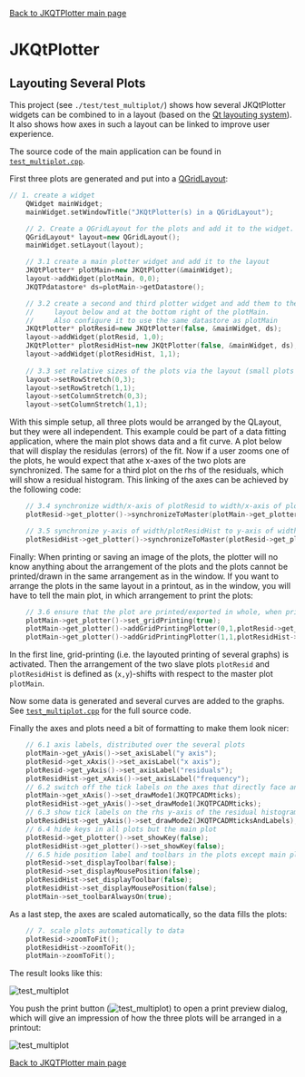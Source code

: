 [Back to JKQTPlotter main page](https://github.com/jkriege2/JKQtPlotter/)

# JKQtPlotter

## Layouting Several Plots
This project (see `./test/test_multiplot/`) shows how several JKQtPlotter widgets can be combined to in a layout (based on the [Qt layouting system](http://doc.qt.io/qt-5/layout.html)). It also shows how axes in such a layout can be linked to improve user experience.

The source code of the main application can be found in  [`test_multiplot.cpp`](https://github.com/jkriege2/JKQtPlotter/blob/master/test/simpletest_stepplots/test_multiplot.cpp). 

First three plots are generated and put into a [QGridLayout](http://doc.qt.io/qt-5/qgridlayout.html):

```c++
// 1. create a widget
    QWidget mainWidget;
    mainWidget.setWindowTitle("JKQtPlotter(s) in a QGridLayout");

    // 2. Create a QGridLayout for the plots and add it to the widget.
    QGridLayout* layout=new QGridLayout();
    mainWidget.setLayout(layout);

    // 3.1 create a main plotter widget and add it to the layout
    JKQtPlotter* plotMain=new JKQtPlotter(&mainWidget);
    layout->addWidget(plotMain, 0,0);
    JKQTPdatastore* ds=plotMain->getDatastore();

    // 3.2 create a second and third plotter widget and add them to the
    //     layout below and at the bottom right of the plotMain.
    //     Also configure it to use the same datastore as plotMain
    JKQtPlotter* plotResid=new JKQtPlotter(false, &mainWidget, ds);
    layout->addWidget(plotResid, 1,0);
    JKQtPlotter* plotResidHist=new JKQtPlotter(false, &mainWidget, ds);
    layout->addWidget(plotResidHist, 1,1);
	
    // 3.3 set relative sizes of the plots via the layout (small plots have 1/3 the width and height of the large plot
    layout->setRowStretch(0,3);
    layout->setRowStretch(1,1);
    layout->setColumnStretch(0,3);
    layout->setColumnStretch(1,1);
```

With this simple setup, all three plots would be arranged by the QLayout, but they were all independent. This example could be part of a data fitting application, where the main plot shows data and a fit curve. A plot below that will display the residulas (errors) of the fit. Now if a user zooms one of the plots, he would expect that athe x-axes of the two plots are synchronized. The same for a third plot on the rhs of the residuals, which will show a residual histogram. This linking of the axes can be achieved by the following code:

```c++
    // 3.4 synchronize width/x-axis of plotResid to width/x-axis of plotMain
    plotResid->get_plotter()->synchronizeToMaster(plotMain->get_plotter(), true, false, true, true);

    // 3.5 synchronize y-axis of width/plotResidHist to y-axis of width/plotResid
    plotResidHist->get_plotter()->synchronizeToMaster(plotResid->get_plotter(), false, true, true, true);
```

Finally: When printing or saving an image of the plots, the plotter will no know anything about the arrangement of the plots and the plots cannot be printed/drawn in the same arrangement as in the window. If you want to arrange the plots in the same layout in a printout, as in the window, you will have to tell the main plot, in which arrangement to print the plots:

```c++
    // 3.6 ensure that the plot are printed/exported in whole, when printing in plotMain
    plotMain->get_plotter()->set_gridPrinting(true);
    plotMain->get_plotter()->addGridPrintingPlotter(0,1,plotResid->get_plotter());
    plotMain->get_plotter()->addGridPrintingPlotter(1,1,plotResidHist->get_plotter());
```

In the first line, grid-printing (i.e. the layouted printing of several graphs) is activated. Then the arrangement of the two slave plots `plotResid` and `plotResidHist` is defined as (`x,y`)-shifts with respect to the master plot `plotMain`.

Now some data is generated and several curves are added to the graphs. See [`test_multiplot.cpp`](https://github.com/jkriege2/JKQtPlotter/blob/master/test/simpletest_stepplots/test_multiplot.cpp) for the full source code.

Finally the axes and plots need a bit of formatting to make them look nicer:

```c++
    // 6.1 axis labels, distributed over the several plots
    plotMain->get_yAxis()->set_axisLabel("y axis");
    plotResid->get_xAxis()->set_axisLabel("x axis");
    plotResid->get_yAxis()->set_axisLabel("residuals");
    plotResidHist->get_xAxis()->set_axisLabel("frequency");
    // 6.2 switch off the tick labels on the axes that directly face another plot
    plotMain->get_xAxis()->set_drawMode1(JKQTPCADMticks);
    plotResidHist->get_yAxis()->set_drawMode1(JKQTPCADMticks);
    // 6.3 show tick labels on the rhs y-axis of the residual histogram plot
    plotResidHist->get_yAxis()->set_drawMode2(JKQTPCADMticksAndLabels);
    // 6.4 hide keys in all plots but the main plot
    plotResid->get_plotter()->set_showKey(false);
    plotResidHist->get_plotter()->set_showKey(false);
    // 6.5 hide position label and toolbars in the plots except main plot
    plotResid->set_displayToolbar(false);
    plotResid->set_displayMousePosition(false);
    plotResidHist->set_displayToolbar(false);
    plotResidHist->set_displayMousePosition(false);
    plotMain->set_toolbarAlwaysOn(true);
```

As a last step, the axes are scaled automatically, so the data fills the plots:

```c++
    // 7. scale plots automatically to data
    plotResid->zoomToFit();
    plotResidHist->zoomToFit();
    plotMain->zoomToFit();
```

The result looks like this:

![test_multiplot](https://raw.githubusercontent.com/jkriege2/JKQtPlotter/master/screenshots/test_multiplot.png)

You push the print button (![test_multiplot](https://raw.githubusercontent.com/jkriege2/JKQtPlotter/master/lib/jkqtplotterressources/images/jkqtp_24_print.png)) to open a print preview dialog, which will give an impression of how the three plots will be arranged in a printout:

![test_multiplot](https://raw.githubusercontent.com/jkriege2/JKQtPlotter/master/screenshots/test_multiplot_printpreview.png)




[Back to JKQTPlotter main page](https://github.com/jkriege2/JKQtPlotter/)